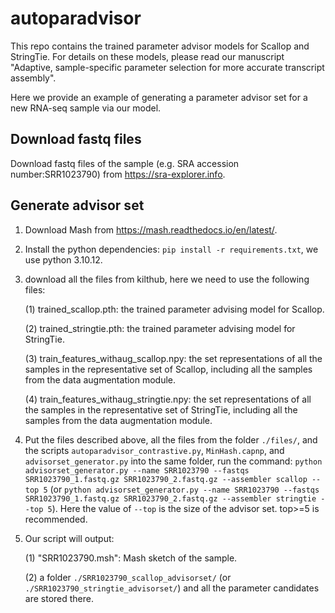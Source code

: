 # autoparadvisor

This repo contains the trained parameter advisor models for Scallop and StringTie. For details on these models, please read our manuscript "Adaptive, sample-specific parameter selection for more accurate transcript assembly". 

Here we provide an example of generating a parameter advisor set for a new RNA-seq sample via our model. 

## Download fastq files

Download fastq files of the sample (e.g. SRA accession number:SRR1023790) from https://sra-explorer.info. 

## Generate advisor set

1. Download Mash from https://mash.readthedocs.io/en/latest/.
2. Install the python dependencies: `pip install -r requirements.txt`, we use python 3.10.12.
3. download all the files from kilthub, here we need to use the following files:

   (1) trained_scallop.pth: the trained parameter advising model for Scallop.

   (2) trained_stringtie.pth: the trained parameter advising model for StringTie.

   (3) train_features_withaug_scallop.npy: the set representations of all the samples in the representative set of Scallop, including all the samples from the data augmentation module.

   (4) train_features_withaug_stringtie.npy: the set representations of all the samples in the representative set of StringTie, including all the samples from the data augmentation module.
5. Put the files described above, all the files from the folder `./files/`, and the scripts `autoparadvisor_contrastive.py`, `MinHash.capnp`, and `advisorset_generator.py` into the same folder, run the command: `python advisorset_generator.py --name SRR1023790 --fastqs SRR1023790_1.fastq.gz SRR1023790_2.fastq.gz --assembler scallop --top 5` (or `python advisorset_generator.py --name SRR1023790 --fastqs SRR1023790_1.fastq.gz SRR1023790_2.fastq.gz --assembler stringtie --top 5`). Here the value of `--top` is the size of the advisor set. top>=5 is recommended. 

6. Our script will output:

   (1) "SRR1023790.msh": Mash sketch of the sample.
   
   (2) a folder `./SRR1023790_scallop_advisorset/` (or `./SRR1023790_stringtie_advisorset/`) and all the parameter candidates are stored there.   
